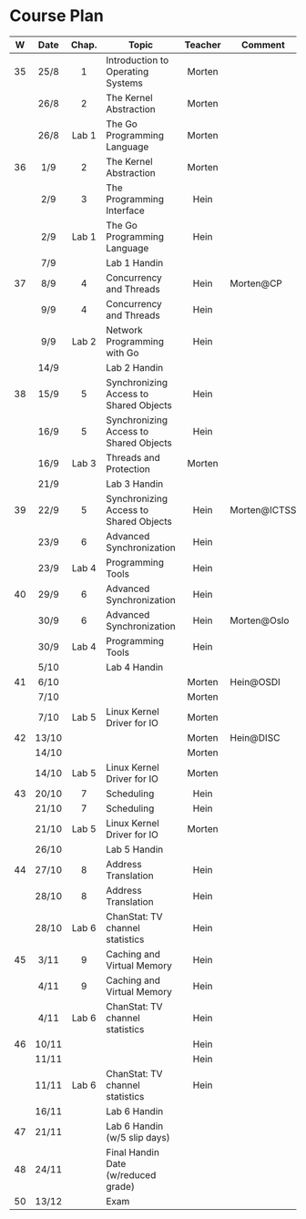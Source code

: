 Course Plan
===========

| W    |  Date | Chap. | Topic                                  | Teacher | Comment      |
|:----:|:-----:|:-----:|----------------------------------------|:-------:|--------------|
|  35  |  25/8 |   1   | Introduction to Operating Systems      |  Morten |              |
|      |  26/8 |   2   | The Kernel Abstraction                 |  Morten |              |
|      |  26/8 | Lab 1 | The Go Programming Language            |  Morten |              |
|  36  |  1/9  |   2   | The Kernel Abstraction                 |  Morten |              |
|      |  2/9  |   3   | The Programming Interface              |   Hein  |              |
|      |  2/9  | Lab 1 | The Go Programming Language            |   Hein  |              |
|      |  7/9  |       | Lab 1 Handin                           |         |              |
|  37  |  8/9  |   4   | Concurrency and Threads                |   Hein  | Morten@CP    |
|      |  9/9  |   4   | Concurrency and Threads                |   Hein  |              |
|      |  9/9  | Lab 2 | Network Programming with Go            |   Hein  |              |
|      |  14/9 |       | Lab 2 Handin                           |         |              |
|  38  |  15/9 |   5   | Synchronizing Access to Shared Objects |   Hein  |              |
|      |  16/9 |   5   | Synchronizing Access to Shared Objects |   Hein  |              |
|      |  16/9 | Lab 3 | Threads and Protection                 |  Morten |              |
|      |  21/9 |       | Lab 3 Handin                           |         |              |
|  39  |  22/9 |   5   | Synchronizing Access to Shared Objects |   Hein  | Morten@ICTSS |
|      |  23/9 |   6   | Advanced Synchronization               |   Hein  |              |
|      |  23/9 | Lab 4 | Programming Tools                      |   Hein  |              |
|  40  |  29/9 |   6   | Advanced Synchronization               |   Hein  |              |
|      |  30/9 |   6   | Advanced Synchronization               |   Hein  | Morten@Oslo  |
|      |  30/9 | Lab 4 | Programming Tools                      |   Hein  |              |
|      |  5/10 |       | Lab 4 Handin                           |         |              |
|  41  |  6/10 |       |                                        |  Morten | Hein@OSDI    |
|      |  7/10 |       |                                        |  Morten |              |
|      |  7/10 | Lab 5 | Linux Kernel Driver for IO             |  Morten |              |
|  42  | 13/10 |       |                                        |  Morten | Hein@DISC    |
|      | 14/10 |       |                                        |  Morten |              |
|      | 14/10 | Lab 5 | Linux Kernel Driver for IO             |  Morten |              |
|  43  | 20/10 |   7   | Scheduling                             |   Hein  |              |
|      | 21/10 |   7   | Scheduling                             |   Hein  |              |
|      | 21/10 | Lab 5 | Linux Kernel Driver for IO             |  Morten |              |
|      | 26/10 |       | Lab 5 Handin                           |         |              |
|  44  | 27/10 |   8   | Address Translation                    |   Hein  |              |
|      | 28/10 |   8   | Address Translation                    |   Hein  |              |
|      | 28/10 | Lab 6 | ChanStat: TV channel statistics        |   Hein  |              |
|  45  |  3/11 |   9   | Caching and Virtual Memory             |   Hein  |              |
|      |  4/11 |   9   | Caching and Virtual Memory             |   Hein  |              |
|      |  4/11 | Lab 6 | ChanStat: TV channel statistics        |   Hein  |              |
|  46  | 10/11 |       |                                        |   Hein  |              |
|      | 11/11 |       |                                        |   Hein  |              |
|      | 11/11 | Lab 6 | ChanStat: TV channel statistics        |   Hein  |              |
|      | 16/11 |       | Lab 6 Handin                           |         |              |
|  47  | 21/11 |       | Lab 6 Handin (w/5 slip days)           |         |              |
|  48  | 24/11 |       | Final Handin Date (w/reduced grade)    |         |              |
|  50  | 13/12 |       | Exam                                   |         |              |

